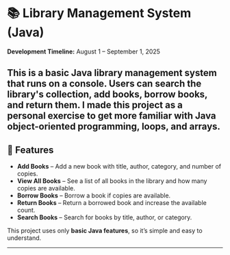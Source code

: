 # 📚 Library Management System (Java)

**Development Timeline:** August 1 – September 1, 2025

This is a basic Java library management system that runs on a console.
 Users can search the library's collection, add books, borrow books, and return them.
 I made this project as a personal exercise to get more familiar with Java object-oriented programming, loops, and arrays.
---

## 🔧 Features

- **Add Books** – Add a new book with title, author, category, and number of copies.  
- **View All Books** – See a list of all books in the library and how many copies are available.  
- **Borrow Books** – Borrow a book if copies are available.  
- **Return Books** – Return a borrowed book and increase the available count.  
- **Search Books** – Search for books by title, author, or category.

This project uses only **basic Java features**, so it’s simple and easy to understand.

---
